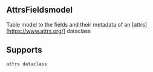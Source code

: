 ## AttrsFieldsmodel

Table model to the fields and their metadata of an [attrs][https://www.attrs.org/] dataclass

<!-- ### API

::: prettyqt.custom_models.attrsfieldsmodel.AttrsFieldsmodel
 -->
## Supports

`attrs dataclass`
